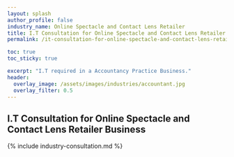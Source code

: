 ```yaml
---
layout: splash 
author_profile: false 
industry_name: Online Spectacle and Contact Lens Retailer
title: I.T Consultation for Online Spectacle and Contact Lens Retailer Business
permalink: /it-consultation-for-online-spectacle-and-contact-lens-retailer-business

toc: true
toc_sticky: true

excerpt: "I.T required in a Accountancy Practice Business."
header:
  overlay_image: /assets/images/industries/accountant.jpg
  overlay_filter: 0.5 
---
```


## I.T Consultation for Online Spectacle and Contact Lens Retailer Business

{% include industry-consultation.md %}
